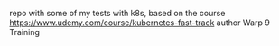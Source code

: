 repo with some of my tests with k8s, based on the course https://www.udemy.com/course/kubernetes-fast-track author Warp 9 Training
